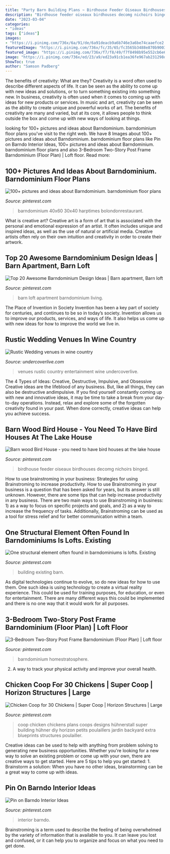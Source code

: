 ```yaml
---
title: "Party Barn Building Plans ~ Birdhouse Feeder Oiseaux Birdhouses Decomg Nichoirs Binged"
description: "Birdhouse feeder oiseaux birdhouses decomg nichoirs binged"
date: "2023-03-04"
categories:
- "ideas"
tags: ["ideas"]
images:
- "https://i.pinimg.com/736x/6a/91/de/6a91deacb9a6b746e3a6be74caaefce2.jpg"
featuredImage: "https://i.pinimg.com/736x/fc/35/65/fc3565b3488e870b90032c30b04e666c.jpg"
featured_image: "https://i.pinimg.com/736x/f7/f8/49/f7f8498b95e552cb6e6d6d1ab4192680.jpg"
image: "https://i.pinimg.com/736x/ed/23/a9/ed23a91cb1ea36fe967ab231298d2fc2--chicken-coop-designs-chicken-coops.jpg"
ShowToc: true
author: "Samson Padberg"
---
```



The benefits of creativity: What are they?
Creativity is a word often used to describe different aspects of life. It can be seen as the ability to come up with new ideas and solutions, or to turn something existing into something new. In business, creativity is often used when it comes to coming up with ideas for new products or services. In music and art, creativity can be seen as the ability to create unique and powerful works of art. The benefits of creativity are many and varied, but at its core, it allows people to think outside the box and come up with new ways of looking at things.

	

		
looking for 100+ pictures and ideas about Barndominium. barndominium floor plans you've visit to the right web. We have 8 Images about 100+ pictures and ideas about Barndominium. barndominium floor plans like Pin on Barndo Interior Ideas, 100+ pictures and ideas about Barndominium. barndominium floor plans and also 3-Bedroom Two-Story Post Frame Barndominium (Floor Plan) | Loft floor. Read more:
		
    
## 100+ Pictures And Ideas About Barndominium. Barndominium Floor Plans

<img loading=lazy src="https://i.pinimg.com/736x/f7/f8/49/f7f8498b95e552cb6e6d6d1ab4192680.jpg" onerror="this.onerror=null;this.src='https://tse4.mm.bing.net/th?id=OIP.rvfPLd0cNKXt24IgnF8VNwHaGg&amp;pid=15.1';" alt="100+ pictures and ideas about Barndominium. barndominium floor plans">

_Source: pinterest.com_

>barndominium 40x60 30x40 harptimes bolondonrestaurant. 

	

What is creative art?
Creative art is a form of art that is associated with the personal and emotional expression of an artist. It often includes unique and inspired ideas, as well as the use of natural or artificial media. Creative artists often rely on their own intuition and creativity in order to create their artwork.

    
## Top 20 Awesome Barndominium Design Ideas | Barn Apartment, Barn Loft

<img loading=lazy src="https://i.pinimg.com/736x/fc/35/65/fc3565b3488e870b90032c30b04e666c.jpg" onerror="this.onerror=null;this.src='https://tse3.mm.bing.net/th?id=OIP.nEzPjLzYgKeviDW5YNYVZAHaFC&amp;pid=15.1';" alt="Top 20 Awesome Barndominium Design Ideas | Barn apartment, Barn loft">

_Source: pinterest.com_

>barn loft apartment barndominium living. 

	

The Place of Invention in Society
Invention has been a key part of society for centuries, and continues to be so in today’s society. Invention allows us to improve our products, services, and ways of life. It also helps us come up with new ideas for how to improve the world we live in.

    
## Rustic Wedding Venues In Wine Country

<img loading=lazy src="http://undercoverlive.com/wp-content/uploads/2014/08/20140719_1625371.jpg" onerror="this.onerror=null;this.src='https://tse1.mm.bing.net/th?id=OIP.g1AjUbGy3XW7i60hxLtl5gHaFj&amp;pid=15.1';" alt="Rustic Wedding venues in wine country">

_Source: undercoverlive.com_

>venues rustic country entertainment wine undercoverlive. 

	

The 4 Types of Ideas: Creative, Destructive, Impulsive, and Obsessive
Creative ideas are the lifeblood of any business. But, like all things, they can also be destructive andimpulsive. If you find yourself constantly coming up with new and innovative ideas, it may be time to take a break from your day-to-day operations. Instead, relax and explore some of the forgotten creativity found in your past. When done correctly, creative ideas can help you achieve success.

    
## Barn Wood Bird House - You Need To Have Bird Houses At The Lake House

<img loading=lazy src="https://i.pinimg.com/736x/93/9b/cc/939bccf793c3bf2af150b84685745fac.jpg" onerror="this.onerror=null;this.src='https://tse1.mm.bing.net/th?id=OIP.NaKIkNv7y2toVwhzcAKRXQHaKY&amp;pid=15.1';" alt="Barn wood Bird House - you need to have bird houses at the lake house">

_Source: pinterest.com_

>birdhouse feeder oiseaux birdhouses decomg nichoirs binged. 

	

How to use brainstroming in your business: Strategies for using Brainstroming to increase productivity.
How to use Brainstroming in your business is a question that has been asked for years, but its answer is still unknown. However, there are some tips that can help increase productivity in any business. 
There are two main ways to use Brainstroming in business: 1) as a way to focus on specific projects and goals, and 2) as a way to increase the frequency of tasks. Additionally, Brainstroming can be used as a tool for stress relief and for better communication within a team.

    
## One Structural Element Often Found In Barndominiums Is Lofts. Existing

<img loading=lazy src="https://i.pinimg.com/736x/6a/91/de/6a91deacb9a6b746e3a6be74caaefce2.jpg" onerror="this.onerror=null;this.src='https://tse2.mm.bing.net/th?id=OIP.t2tU3jKUjsPge4p3WJS2igHaLG&amp;pid=15.1';" alt="One structural element often found in barndominiums is lofts. Existing">

_Source: pinterest.com_

>building existing barn. 

	

As digital technologies continue to evolve, so do new ideas for how to use them. One such idea is using technology to create a virtual reality experience. This could be used for training purposes, for education, or even for entertainment. There are many different ways this could be implemented and there is no one way that it would work for all purposes.

    
## 3-Bedroom Two-Story Post Frame Barndominium (Floor Plan) | Loft Floor

<img loading=lazy src="https://i.pinimg.com/736x/ac/64/16/ac64164b53b598145d8931e430f9f715.jpg" onerror="this.onerror=null;this.src='https://tse3.mm.bing.net/th?id=OIP.5F4iwNRpTurswXbnr-z64gHaLH&amp;pid=15.1';" alt="3-Bedroom Two-Story Post Frame Barndominium (Floor Plan) | Loft floor">

_Source: pinterest.com_

>barndominium homestratosphere. 

	

2. A way to track your physical activity and improve your overall health.

    
## Chicken Coop For 30 Chickens | Super Coop | Horizon Structures | Large

<img loading=lazy src="https://i.pinimg.com/736x/ed/23/a9/ed23a91cb1ea36fe967ab231298d2fc2--chicken-coop-designs-chicken-coops.jpg" onerror="this.onerror=null;this.src='https://tse1.mm.bing.net/th?id=OIP.XBz79mQtEIrOF65eKNhMXgAAAA&amp;pid=15.1';" alt="Chicken Coop for 30 Chickens | Super Coop | Horizon Structures | Large">

_Source: pinterest.com_

>coop chicken chickens plans coops designs hühnerstall super building hühner diy horizon petits poulaillers jardin backyard extra blueprints structures poulailler. 

	

Creative ideas can be used to help with anything from problem solving to generating new business opportunities. Whether you're looking for a new way to solve an existing problem or come up with your own, there are creative ways to get started. Here are 5 tips to help you get started: 1. Brainstorm a solution: When you have no other ideas, brainstorming can be a great way to come up with ideas.

    
## Pin On Barndo Interior Ideas

<img loading=lazy src="https://i.pinimg.com/736x/df/a6/cb/dfa6cbdda616d0f364950c96ece6e5fb.jpg" onerror="this.onerror=null;this.src='https://tse4.mm.bing.net/th?id=OIP.1zZ0AG5byU_4TE7iWAIj_wHaFj&amp;pid=15.1';" alt="Pin on Barndo Interior Ideas">

_Source: pinterest.com_

>interior barndo. 

	

Brainstroming is a term used to describe the feeling of being overwhelmed by the variety of information that is available to you. It can leave you lost and confused, or it can help you to organize and focus on what you need to get done.

